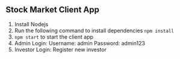 ## Stock Market Client App

1.  Install Nodejs
2.  Run the following command to install dependencies `npm install`
3.  `npm start` to start the client app
4.  Admin Login: Username: admin Password: admin123
5.  Investor Login: Register new investor


